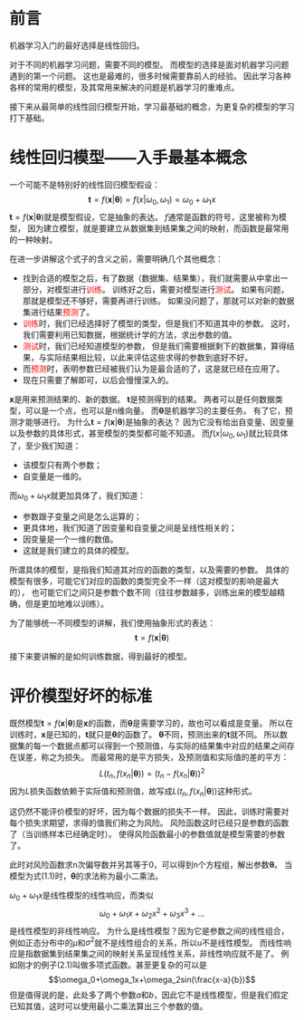 前言
========================================================
机器学习入门的最好选择是线性回归。

对于不同的机器学习问题，需要不同的模型。
而模型的选择是面对机器学习问题遇到的第一个问题。
这也是最难的，很多时候需要靠前人的经验。
因此学习各种各样的常用的模型，及其常用来解决的问题是机器学习的重难点。

接下来从最简单的线性回归模型开始，学习最基础的概念，为更复杂的模型的学习打下基础。

线性回归模型——入手最基本概念
========================================================
一个可能不是特别好的线性回归模型假设：
$$\boldsymbol{t}=f(\boldsymbol{x}|\boldsymbol{\theta})=f(x|\omega_0,\omega_1)=\omega_0+\omega_1x\tag{1.1}$$
$\boldsymbol{t}=f(\boldsymbol{x}|\boldsymbol{\theta})$就是模型假设，它是抽象的表达。
$f$通常是函数的符号，这里被称为模型，
因为建立模型，就是要建立从数据集到结果集之间的映射，而函数是最常用的一种映射。

在进一步讲解这个式子的含义之前，需要明确几个其他概念：
- 找到合适的模型之后，有了数据（数据集、结果集），我们就需要从中拿出一部分，对模型进行<font color=red>训练</font>。
训练好之后，需要对模型进行<font color=red>测试</font>。
如果有问题，那就是模型还不够好，需要再进行训练。
如果没问题了，那就可以对新的数据集进行结果<font color=red>预测</font>了。
- <font color=red>训练</font>时，我们已经选择好了模型的类型，但是我们不知道其中的参数。
这时，我们需要利用已知数据，根据统计学的方法，求出参数的值。
- <font color=red>测试</font>时，我们已经知道模型的参数，
但是我们需要根据剩下的数据集，算得结果，与实际结果相比较，以此来评估这些求得的参数到底好不好。
- 而<font color=red>预测</font>时，表明参数已经被我们认为是最合适的了，这是就已经在应用了。
- 现在只需要了解即可，以后会慢慢深入的。

$\boldsymbol{x}$是用来预测结果的、新的数据。
$\boldsymbol{t}$是预测得到的结果。
两者可以是任何数据类型，可以是一个点，也可以是n维向量。
而$\boldsymbol{\theta}$是机器学习的主要任务。
有了它，预测才能够进行。
为什么$\boldsymbol{t}=f(\boldsymbol{x}|\boldsymbol{\theta})$是抽象的表达？
因为它没有给出自变量、因变量以及参数的具体形式，甚至模型的类型都可能不知道。
而$f(x|\omega_0,\omega_1)$就比较具体了，至少我们知道：
- 该模型只有两个参数；
- 自变量是一维的。

而$\omega_0+\omega_1x$就更加具体了，我们知道：
- 参数跟子变量之间是怎么运算的；
- 更具体地，我们知道了因变量和自变量之间是呈线性相关的；
- 因变量是一个一维的数值。
- 这就是我们建立的具体的模型。

所谓具体的模型，是指我们知道其对应的函数的类型，以及需要的参数。
具体的模型有很多，可能它们对应的函数的类型完全不一样（这对模型的影响是最大的），
也可能它们之间只是参数个数不同（往往参数越多，训练出来的模型越精确，但是更加地难以训练）。

为了能够统一不同模型的讲解，我们使用抽象形式的表达：
$$\boldsymbol{t}=f(\boldsymbol{x}|\boldsymbol{\theta})\tag{1.2}$$

接下来要讲解的是如何训练数据，得到最好的模型。

评价模型好坏的标准
========================================================
既然模型$\boldsymbol{t}=f(\boldsymbol{x}|\boldsymbol{\theta})$是$\boldsymbol{x}$的函数，而$\boldsymbol{\theta}$是需要学习的，故也可以看成是变量。
所以在训练时，$\boldsymbol{x}$是已知的，$\boldsymbol{t}$就只是$\boldsymbol{\theta}$的函数了。
$\boldsymbol{\theta}$不同，预测出来的$\boldsymbol{t}$就不同。
所以数据集的每一个数据点都可以得到一个预测值，与实际的结果集中对应的结果之间存在误差，称之为损失。
而最常用的是平方损失，及预测值和实际值的差的平方：
$$L(t_n,f(x_n|\boldsymbol{\theta}))=(t_n-f(x_n|\boldsymbol{\theta}))^2$$
因为$L$损失函数依赖于实际值和预测值，故写成$L(t_n,f(x_n|\boldsymbol{\theta}))$这种形式。

这仍然不能评价模型的好坏，因为每个数据的损失不一样。
因此，训练时需要对每个损失求期望，求得的值我们称之为风险。
风险函数这时已经只是参数的函数了（当训练样本已经确定时）。
使得风险函数最小的参数值就是模型需要的参数了。

此时对风险函数求n次偏导数并另其等于0，可以得到n个方程组，解出参数$\boldsymbol{\theta}$。
当模型为式$(1.1)$时，$\boldsymbol{\theta}$的求法称为最小二乘法。

$\omega_0+\omega_1x$是线性模型的线性响应，而类似
$$\omega_0+\omega_1x+\omega_2x^2+\omega_3x^3+...\tag{2.1}$$
是线性模型的非线性响应。
为什么是线性模型？因为它是参数之间的线性组合，例如正态分布中的$\mu$和$\sigma^2$就不是线性组合的关系，所以u不是线性模型。
而线性响应是指数据集到结果集之间的映射关系呈现线性关系，非线性响应就不是了。
例如刚才的例子$(2.1)$叫做多项式函数。甚至更复杂的可以是
$$\omega_0+\omega_1x+\omega_2sin(\frac{x-a}{b})$$
但是值得说的是，此处多了两个参数$a$和$b$，因此它不是线性模型，但是我们假定已知其值，这时可以使用最小二乘法算出三个参数的值。
